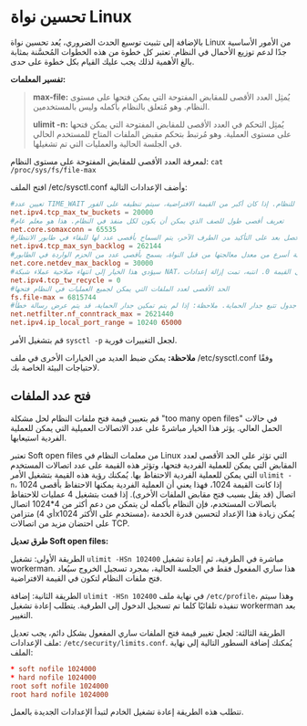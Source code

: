 # تحسين نواة Linux

بالإضافة إلى تثبيت توسيع الحدث الضروري، يُعد تحسين نواة Linux من الأمور الأساسية جدًا لدعم توزيع الأحمال في النظام. تعتبر كل خطوة من هذه الخطوات المُحسَّنة بمثابة بالغ الأهمية لذلك يجب عليك القيام بكل خطوة على حدى.

**تفسير المعلمات:**

> **max-file:** يُمثِل العدد الأقصى للمقابض المفتوحة التي يمكن فتحها على مستوى النظام. وهو مُتعلق بالنظام بأكمله وليس بالمستخدمين.
> 
> **ulimit -n:** يُمثِل التحكم في العدد الأقصى للمقابض المفتوحة التي يمكن فتحها على مستوى العملية. وهو مُرتبط بتحكم مقبض الملفات المتاح للمستخدم الحالي في الجلسة الحالية والعمليات التي تم تشغيلها.

لمعرفة العدد الأقصى للمقابض المفتوحة على مستوى النظام: `cat /proc/sys/fs/file-max`

افتح الملف /etc/sysctl.conf وأضف الإعدادات التالية:
```conf
#تعيين عدد TIME_WAIT للنظام. إذا كان أكبر من القيمة الافتراضية، سيتم تنظيفه على الفور
net.ipv4.tcp_max_tw_buckets = 20000
#تعريف أقصى طول للصف الذي يمكن أن يكون لكل منفذ في النظام. هذا هو معلم عام
net.core.somaxconn = 65535
#لطلبات الاتصال الواردة التي لم تحصل بعد على التأكيد من الطرف الآخر، يتم السماح بأقصى عدد لها للبقاء في طابور الانتظار
net.ipv4.tcp_max_syn_backlog = 262144
#عندما يكون معدل وصول حزم البيانات عبر كل واجهة الشبكة أسرع من معدل معالجتها من قبل النواة، يسمح بأقصى عدد من الحزم الواردة في الطابور
net.core.netdev_max_backlog = 30000
#سيؤدي هذا الخيار إلى انتهاء صلاحية عملاء شبكة NAT، يُفضّل تعيينه إلى القيمة 0. انتبه، تمت إزالة إعدادات tcp_tw_recycle لنظام Linux ابتداءً من النواة 4.12، وإذا ظهرت خطأ "No such file or directory" يُرجى تجاهله
net.ipv4.tcp_tw_recycle = 0
#الحد الأقصى لعدد الملفات التي يمكن لجميع العمليات في النظام فتحها
fs.file-max = 6815744
#حجم جدول تتبع جدار الحماية. ملاحظة: إذا لم يتم تمكين جدار الحماية، قد يتم عرض رسالة خطأ "net.netfilter.nf_conntrack_max" is an unknown key"، في هذه الحالة يُمكن تجاهل الرسالة
net.netfilter.nf_conntrack_max = 2621440
net.ipv4.ip_local_port_range = 10240 65000
```
قم بتشغيل الأمر `sysctl -p` لجعل التغييرات فورية.

**ملاحظة:**
يمكن ضبط العديد من الخيارات الأخرى في ملف /etc/sysctl.conf وفقًا لاحتياجات البيئة الخاصة بك.

## فتح عدد الملفات

قم بتعيين قيمة فتح ملفات النظام لحل مشكلة "too many open files" في حالات الحمل العالي. يؤثر هذا الخيار مباشرةً على عدد الاتصالات العميلية التي يمكن للعملية الفردية استيعابها.

تعتبر Soft open files من معلمات النظام في Linux التي تؤثر على الحد الأقصى لعدد المقابض التي يمكن للعملية الفردية فتحها، وتؤثر هذه القيمة على عدد اتصالات المستخدم التي يمكن للعملية الفردية الاحتفاظ بها. يُمكنك رؤية هذه القيمة بتشغيل الأمر `ulimit -n`، إذا كانت القيمة 1024، فهذا يعني أن العملية الفردية يمكنها الاحتفاظ بأقصى 1024 اتصال (قد يقل بسبب فتح مقابض الملفات الأخرى). إذا قمت بتشغيل 4 عمليات للاحتفاظ باتصالات المستخدم، فإن النظام بأكمله لن يتمكن من دعم أكثر من 4*1024 اتصال متزامن (أي 4x1024 مستخدم على الأكثر)، يُمكن زيادة هذا الإعداد لتحسين قدرة الخدمة على احتضان مزيد من اتصالات TCP.

**طرق تعديل Soft open files:**

الطريقة الأولى: تشغيل `ulimit -HSn 102400` مباشرة في الطرفية، ثم إعادة تشغيل workerman. هذا ساري المفعول فقط في الجلسة الحالية، بمجرد تسجيل الخروج سيُعاد فتح ملفات النظام لتكون في القيمة الافتراضية.

الطريقة الثانية: إضافة `ulimit -HSn 102400` في نهاية ملف `/etc/profile`، وهذا سيتم تنفيذه تلقائيًا كلما تم تسجيل الدخول إلى الطرفية. يتطلب إعادة تشغيل workerman بعد التغيير.

الطريقة الثالثة: لجعل تغيير قيمة فتح الملفات ساري المفعول بشكل دائم، يجب تعديل ملف الإعدادات: `/etc/security/limits.conf`. يُمكنك إضافة السطور التالية إلى نهاية الملف:

```conf
* soft nofile 1024000
* hard nofile 1024000
root soft nofile 1024000
root hard nofile 1024000
```
تتطلب هذه الطريقة إعادة تشغيل الخادم لتبدأ الإعدادات الجديدة بالعمل.
